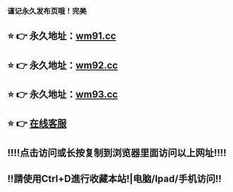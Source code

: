 ### 谨记永久发布页哦！完美
## ⭐️ 👉 永久地址：<a href="http://wm91.cc">wm91.cc</a>
## ⭐️ 👉 永久地址：<a href="http://wm92.cc">wm92.cc</a>
## ⭐️ 👉 永久地址：<a href="http://wm93.cc">wm93.cc</a>
## ⭐️ 👉  <a href="http://kf.jiucai.mobi/">在线客服</a>
## ‼️‼️点击访问或长按复制到浏览器里面访问以上网址‼️‼️
## ‼️請使用Ctrl+D進行收藏本站!|电脑/Ipad/手机访问‼️

